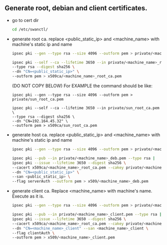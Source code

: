 ## Generate root, debian and client certificates.

- go to cert dir
  ```bash
  cd /etc/swanctl/
  ```

- generate root ca. replace <public_static_ip> and <machine_name> with machine's static ip and name
  ```bash
  ipsec pki --gen --type rsa --size 4096 --outform pem > private/<machine_name>_root_ca.pem
  ```
  ```bash
  ipsec pki --self --ca --lifetime 3650 --in private/<machine_name>_root_ca.pem \
  --type rsa --digest sha256 \
  --dn "CN=<public_static_ip>" \
  --outform pem > x509ca/<machine_name>_root_ca.pem
  ```
  (DO NOT COPY BELOW) For EXAMPLE the command should be like:
  ```text
  ipsec pki --gen --type rsa --size 4096 --outform pem > private/sun_root_ca.pem
   
  ipsec pki --self --ca --lifetime 3650 --in private/sun_root_ca.pem \
  --type rsa --digest sha256 \
  --dn "CN=192.164.45.32" \
  --outform pem > x509ca/sun_root_ca.pem
  ```

- generate host ca. replace <public_static_ip> and <machine_name> with machine's static ip and name
  ```bash
  ipsec pki --gen --type rsa --size 4096 --outform pem > private/<machine_name>_deb.pem
  ```
  ```bash
  ipsec pki --pub --in private/<machine_name>_deb.pem --type rsa |
  ipsec pki --issue --lifetime 3650 --digest sha256 \
  --cacert x509ca/<machine_name>_root_ca.pem --cakey private/<machine_name>_root_ca.pem \
  --dn "CN=<public_static_ip>" \
  --san <public_static_ip> \
  --flag serverAuth --outform pem > x509/<machine_name>_deb.pem
  ```
- generate client ca. Replace <machine_name> with machine's name. Execute as it is.
  ```bash
  ipsec pki --gen --type rsa --size 4096 --outform pem > private/<machine_name>_client.pem
  ```
  ```bash
  ipsec pki --pub --in private/<machine_name>_client.pem --type rsa |
  ipsec pki --issue --lifetime 3650 --digest sha256 \
  --cacert x509ca/<machine_name>_root_ca.pem --cakey private/<machine_name>_root_ca.pem \
  --dn "CN=<machine_name>_client" --san <machine_name>_client \
  --flag clientAuth \
  --outform pem > x509/<machine_name>_client.pem
  ```
